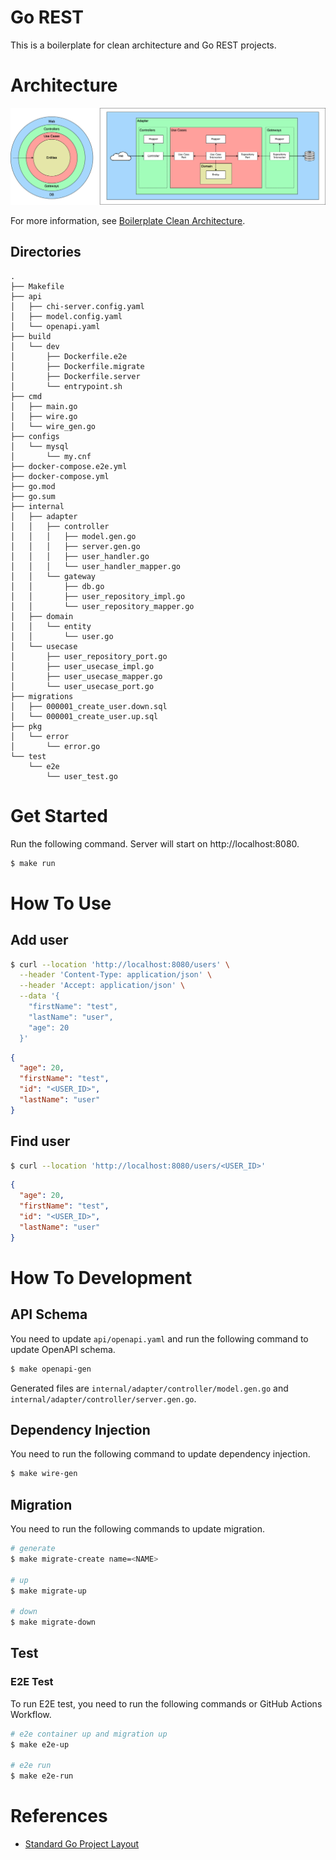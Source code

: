 # Go REST

This is a boilerplate for clean architecture and Go REST projects.

# Architecture

![Architecture](../architecture.drawio.png)

For more information, see [Boilerplate Clean Architecture](../README.md).

## Directories

```
.
├── Makefile
├── api
│   ├── chi-server.config.yaml
│   ├── model.config.yaml
│   └── openapi.yaml
├── build
│   └── dev
│       ├── Dockerfile.e2e
│       ├── Dockerfile.migrate
│       ├── Dockerfile.server
│       └── entrypoint.sh
├── cmd
│   ├── main.go
│   ├── wire.go
│   └── wire_gen.go
├── configs
│   └── mysql
│       └── my.cnf
├── docker-compose.e2e.yml
├── docker-compose.yml
├── go.mod
├── go.sum
├── internal
│   ├── adapter
│   │   ├── controller
│   │   │   ├── model.gen.go
│   │   │   ├── server.gen.go
│   │   │   ├── user_handler.go
│   │   │   └── user_handler_mapper.go
│   │   └── gateway
│   │       ├── db.go
│   │       ├── user_repository_impl.go
│   │       └── user_repository_mapper.go
│   ├── domain
│   │   └── entity
│   │       └── user.go
│   └── usecase
│       ├── user_repository_port.go
│       ├── user_usecase_impl.go
│       ├── user_usecase_mapper.go
│       └── user_usecase_port.go
├── migrations
│   ├── 000001_create_user.down.sql
│   └── 000001_create_user.up.sql
├── pkg
│   └── error
│       └── error.go
└── test
    └── e2e
        └── user_test.go
```

# Get Started

Run the following command. Server will start on http://localhost:8080.

```bash
$ make run
```

# How To Use

## Add user

```bash
$ curl --location 'http://localhost:8080/users' \
  --header 'Content-Type: application/json' \
  --header 'Accept: application/json' \
  --data '{
    "firstName": "test",
    "lastName": "user",
    "age": 20
  }'
```

```json
{
  "age": 20,
  "firstName": "test",
  "id": "<USER_ID>",
  "lastName": "user"
}
```

## Find user

```bash
$ curl --location 'http://localhost:8080/users/<USER_ID>'
```

```json
{
  "age": 20,
  "firstName": "test",
  "id": "<USER_ID>",
  "lastName": "user"
}
```

# How To Development

## API Schema

You need to update `api/openapi.yaml` and run the following command to update OpenAPI schema.

```bash
$ make openapi-gen
```

Generated files are `internal/adapter/controller/model.gen.go` and `internal/adapter/controller/server.gen.go`.

## Dependency Injection

You need to run the following command to update dependency injection.

```bash
$ make wire-gen
```

## Migration

You need to run the following commands to update migration.

```bash
# generate
$ make migrate-create name=<NAME>

# up
$ make migrate-up

# down
$ make migrate-down
```

## Test

### E2E Test

To run E2E test, you need to run the following commands or GitHub Actions Workflow.

```bash
# e2e container up and migration up
$ make e2e-up

# e2e run
$ make e2e-run
```

# References

- [Standard Go Project Layout](https://github.com/golang-standards/project-layout/tree/master)
